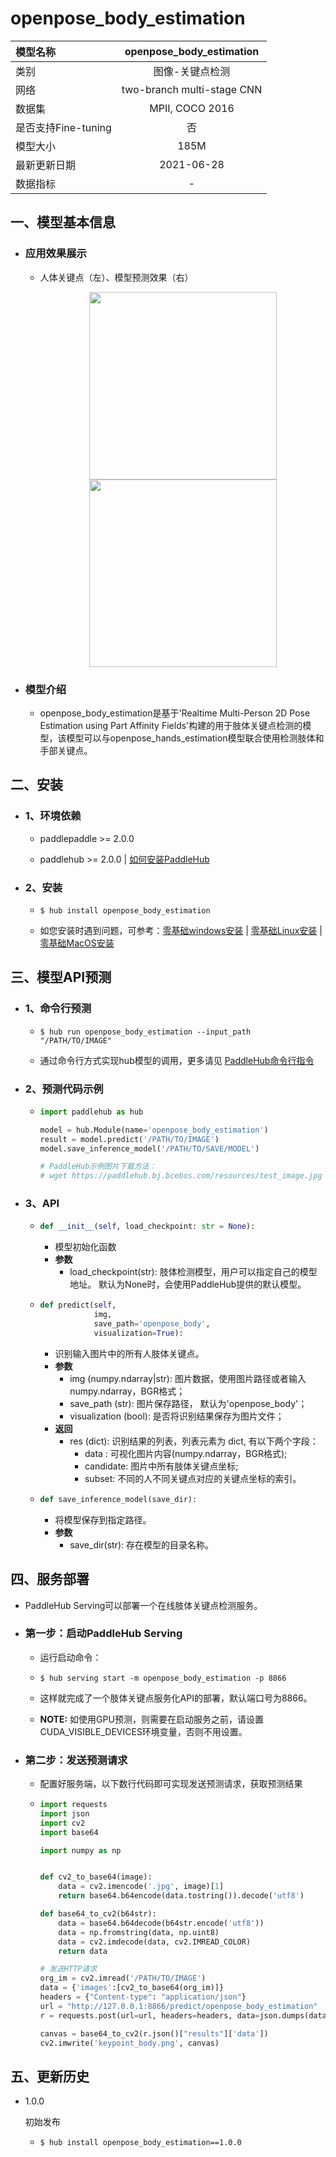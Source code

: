 # openpose_body_estimation

| 模型名称            |  openpose_body_estimation  |
| :------------------ | :------------------------: |
| 类别                |      图像-关键点检测       |
| 网络                | two-branch multi-stage CNN |
| 数据集              |      MPII, COCO 2016       |
| 是否支持Fine-tuning |             否             |
| 模型大小            |            185M            |
| 最新更新日期        |         2021-06-28         |
| 数据指标            |             -              |

## 一、模型基本信息

- ### 应用效果展示
  - 人体关键点（左）、模型预测效果（右）
  
    <p align="center">
    <img src="https://user-images.githubusercontent.com/76040149/133232647-011528a1-32f3-416f-a618-17ffbeba6bab.png" height = "300" hspace='10'/> <img src="https://user-images.githubusercontent.com/76040149/133232724-30979d86-8688-483e-abc3-a9159695a56c.png" height = "300" hspace='10'/>
    </p>
    
- ### 模型介绍
  - openpose_body_estimation是基于'Realtime Multi-Person 2D Pose Estimation using Part Affinity Fields'构建的用于肢体关键点检测的模型，该模型可以与openpose_hands_estimation模型联合使用检测肢体和手部关键点。

## 二、安装

- ### 1、环境依赖

  - paddlepaddle >= 2.0.0

  - paddlehub >= 2.0.0    | [如何安装PaddleHub](../../../../docs/docs_ch/get_start/installation.rst)

- ### 2、安装

  - ```shell
    $ hub install openpose_body_estimation
    ```

  - 如您安装时遇到问题，可参考：[零基础windows安装](../../../../docs/docs_ch/get_start/windows_quickstart.md)
   | [零基础Linux安装](../../../../docs/docs_ch/get_start/linux_quickstart.md) | [零基础MacOS安装](../../../../docs/docs_ch/get_start/mac_quickstart.md)

## 三、模型API预测

- ### 1、命令行预测

  - ```shell
    $ hub run openpose_body_estimation --input_path "/PATH/TO/IMAGE"
    ```
    
  - 通过命令行方式实现hub模型的调用，更多请见 [PaddleHub命令行指令](../../../../docs/docs_ch/tutorial/cmd_usage.rst)

- ### 2、预测代码示例

  - ```python
    import paddlehub as hub
    
    model = hub.Module(name='openpose_body_estimation')
    result = model.predict('/PATH/TO/IMAGE')
    model.save_inference_model('/PATH/TO/SAVE/MODEL')
    
    # PaddleHub示例图片下载方法：
    # wget https://paddlehub.bj.bcebos.com/resources/test_image.jpg
    ```
  
- ### 3、API

  - ```python
    def __init__(self, load_checkpoint: str = None):
    ```

    - 模型初始化函数
    - **参数**
      - load_checkpoint(str): 肢体检测模型，用户可以指定自己的模型地址。 默认为None时，会使用PaddleHub提供的默认模型。

  - ```python
    def predict(self,
                img, 
                save_path='openpose_body',  
                visualization=True):
    ```
    
    - 识别输入图片中的所有人肢体关键点。
    - **参数**
      - img (numpy.ndarray|str): 图片数据，使用图片路径或者输入numpy.ndarray，BGR格式；
      - save_path (str): 图片保存路径， 默认为'openpose_body'；
      - visualization (bool): 是否将识别结果保存为图片文件；
    - **返回**
      - res (dict): 识别结果的列表，列表元素为 dict, 有以下两个字段：
        - data : 可视化图片内容(numpy.ndarray，BGR格式);
        - candidate: 图片中所有肢体关键点坐标;
        - subset: 不同的人不同关键点对应的关键点坐标的索引。
    
  - ```python
    def save_inference_model(save_dir):
    ```

    - 将模型保存到指定路径。
    - **参数**
      - save_dir(str): 存在模型的目录名称。


## 四、服务部署

- PaddleHub Serving可以部署一个在线肢体关键点检测服务。

- ### 第一步：启动PaddleHub Serving

  - 运行启动命令：
  - ```shell
    $ hub serving start -m openpose_body_estimation -p 8866
    ```

  - 这样就完成了一个肢体关键点服务化API的部署，默认端口号为8866。

  - **NOTE:** 如使用GPU预测，则需要在启动服务之前，请设置CUDA\_VISIBLE\_DEVICES环境变量，否则不用设置。

- ### 第二步：发送预测请求

  - 配置好服务端，以下数行代码即可实现发送预测请求，获取预测结果

  - ```python
    import requests
    import json
    import cv2
    import base64
    
    import numpy as np
    
    
    def cv2_to_base64(image):
        data = cv2.imencode('.jpg', image)[1]
        return base64.b64encode(data.tostring()).decode('utf8')
    
    def base64_to_cv2(b64str):
        data = base64.b64decode(b64str.encode('utf8'))
        data = np.fromstring(data, np.uint8)
        data = cv2.imdecode(data, cv2.IMREAD_COLOR)
        return data
    
    # 发送HTTP请求
    org_im = cv2.imread('/PATH/TO/IMAGE')
    data = {'images':[cv2_to_base64(org_im)]}
    headers = {"Content-type": "application/json"}
    url = "http://127.0.0.1:8866/predict/openpose_body_estimation"
    r = requests.post(url=url, headers=headers, data=json.dumps(data))
    
    canvas = base64_to_cv2(r.json()["results"]['data'])
    cv2.imwrite('keypoint_body.png', canvas)
    ```

## 五、更新历史

* 1.0.0

  初始发布
  
  * ```shell
    $ hub install openpose_body_estimation==1.0.0
    ```

